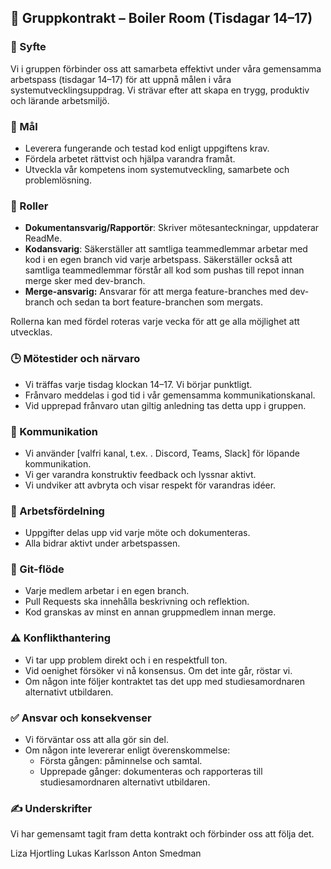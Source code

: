 ## 📄 Gruppkontrakt – Boiler Room (Tisdagar 14–17)

### 🧭 Syfte

Vi i gruppen förbinder oss att samarbeta effektivt under våra gemensamma arbetspass (tisdagar 14–17) för att uppnå målen i våra systemutvecklingsuppdrag. Vi strävar efter att skapa en trygg, produktiv och lärande arbetsmiljö.

### 🎯 Mål

- Leverera fungerande och testad kod enligt uppgiftens krav.
- Fördela arbetet rättvist och hjälpa varandra framåt.
- Utveckla vår kompetens inom systemutveckling, samarbete och problemlösning.

### 👥 Roller

- **Dokumentansvarig/Rapportör**: Skriver mötesanteckningar, uppdaterar ReadMe.
- **Kodansvarig**: Säkerställer att samtliga teammedlemmar arbetar med kod i en egen branch vid varje arbetspass. Säkerställer också att samtliga teammedlemmar förstår all kod som pushas till repot innan merge sker med dev-branch.
- **Merge-ansvarig:** Ansvarar för att merga feature-branches med dev-branch och sedan ta bort feature-branchen som mergats.

Rollerna kan med fördel roteras varje vecka för att ge alla möjlighet att utvecklas.

### 🕒 Mötestider och närvaro

- Vi träffas varje tisdag klockan 14–17. Vi börjar punktligt.
- Frånvaro meddelas i god tid i vår gemensamma kommunikationskanal.
- Vid upprepad frånvaro utan giltig anledning tas detta upp i gruppen.

### 💬 Kommunikation

- Vi använder [valfri kanal, t.ex. . Discord, Teams, Slack] för löpande kommunikation.
- Vi ger varandra konstruktiv feedback och lyssnar aktivt.
- Vi undviker att avbryta och visar respekt för varandras idéer.

### 🧠 Arbetsfördelning

- Uppgifter delas upp vid varje möte och dokumenteras.
- Alla bidrar aktivt under arbetspassen.

### 🧪 Git-flöde

- Varje medlem arbetar i en egen branch.
- Pull Requests ska innehålla beskrivning och reflektion.
- Kod granskas av minst en annan gruppmedlem innan merge.

### ⚠️ Konflikthantering

- Vi tar upp problem direkt och i en respektfull ton.
- Vid oenighet försöker vi nå konsensus. Om det inte går, röstar vi.
- Om någon inte följer kontraktet tas det upp med studiesamordnaren alternativt utbildaren.

### ✅ Ansvar och konsekvenser

- Vi förväntar oss att alla gör sin del.
- Om någon inte levererar enligt överenskommelse:
    - Första gången: påminnelse och samtal.
    - Upprepade gånger: dokumenteras och rapporteras till studiesamordnaren alternativt utbildaren.

### ✍️ Underskrifter

Vi har gemensamt tagit fram detta kontrakt och förbinder oss att följa det.

Liza Hjortling
Lukas Karlsson
Anton Smedman
